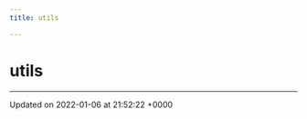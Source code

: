 ```yaml
---
title: utils

---
```


# utils








-------------------------------

Updated on 2022-01-06 at 21:52:22 +0000